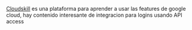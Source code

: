 [Cloudskill](https://www.cloudskillsboost.google) es una plataforma para aprender a usar las features de google cloud, hay contenido interesante de integracion para logins usando API access
